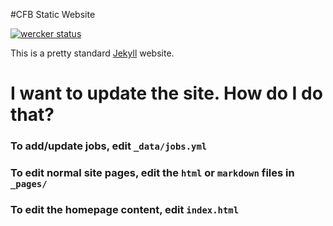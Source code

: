 #CFB Static Website

[![wercker status](https://app.wercker.com/status/fc5d754b6c76bd607c1304d460bd7a9a/s "wercker status")](https://app.wercker.com/project/bykey/fc5d754b6c76bd607c1304d460bd7a9a)


This is a pretty standard [Jekyll](https://jekyllrb.com/) website.


# I want to update the site. How do I do that?

### To add/update jobs, edit `_data/jobs.yml`

### To edit normal site pages, edit the `html` or `markdown` files in `_pages/`

### To edit the homepage content, edit `index.html`

